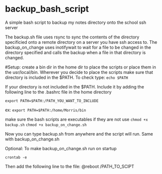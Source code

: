 # backup_bash_script
A simple bash script to backup my notes directory onto the school ssh server

The backup.sh file uses rsync to sync the contents of the directory specificied onto a remote directory on a server you have ssh access to. 
The backup_on_change uses inotifywait to wait for a file to be changed in the directory specified and calls the backup when a file in that directory is changed.

#Setup:
create a bin dir in the home dir to place the scripts or place them in the usr/local/bin.
Wherever you decide to place the scripts make sure that directory is included in the $PATH. To check type:
`echo $PATH`

If your directory is not included in the $PATH. Include it by adding the following line to the .bashrc file in the home directory 

`export PATH=$PATH:/PATH_YOU_WANT_TO_INCLUDE`

ex:
`export PATH=$PATH:/home/Morris/bin`

make sure the bash scripts are executables if they are not use
`chmod +x backup.sh`
`chmod +x backup_on_change.sh`

Now you can type backup.sh from anywhere and the script will run. Same with backup_on_change.sh

Optional:
To make backup_on_change.sh run on startup

`crontab -e`

Then add the following line to the file:
@reboot /PATH_TO_SCIPT
